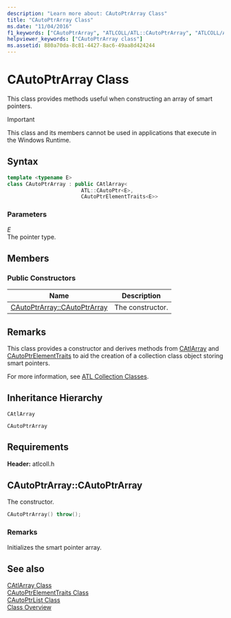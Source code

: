 ```yaml
---
description: "Learn more about: CAutoPtrArray Class"
title: "CAutoPtrArray Class"
ms.date: "11/04/2016"
f1_keywords: ["CAutoPtrArray", "ATLCOLL/ATL::CAutoPtrArray", "ATLCOLL/ATL::CAutoPtrArray::CAutoPtrArray"]
helpviewer_keywords: ["CAutoPtrArray class"]
ms.assetid: 880a70da-8c81-4427-8ac6-49aa8d424244
---
```

# CAutoPtrArray Class

This class provides methods useful when constructing an array of smart pointers.

> [!IMPORTANT]
> This class and its members cannot be used in applications that execute in the Windows Runtime.

## Syntax

```cpp
template <typename E>
class CAutoPtrArray : public CAtlArray<
                        ATL::CAutoPtr<E>,
                        CAutoPtrElementTraits<E>>
```

### Parameters

*E*<br/>
The pointer type.

## Members

### Public Constructors

|Name|Description|
|----------|-----------------|
|[CAutoPtrArray::CAutoPtrArray](#cautoptrarray)|The constructor.|

## Remarks

This class provides a constructor and derives methods from [CAtlArray](../../atl/reference/catlarray-class.md) and [CAutoPtrElementTraits](../../atl/reference/cautoptrelementtraits-class.md) to aid the creation of a collection class object storing smart pointers.

For more information, see [ATL Collection Classes](../../atl/atl-collection-classes.md).

## Inheritance Hierarchy

`CAtlArray`

`CAutoPtrArray`

## Requirements

**Header:** atlcoll.h

## <a name="cautoptrarray"></a> CAutoPtrArray::CAutoPtrArray

The constructor.

```cpp
CAutoPtrArray() throw();
```

### Remarks

Initializes the smart pointer array.

## See also

[CAtlArray Class](../../atl/reference/catlarray-class.md)<br/>
[CAutoPtrElementTraits Class](../../atl/reference/cautoptrelementtraits-class.md)<br/>
[CAutoPtrList Class](../../atl/reference/cautoptrlist-class.md)<br/>
[Class Overview](../../atl/atl-class-overview.md)
